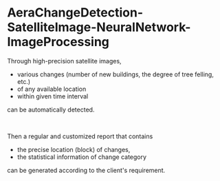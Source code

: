 # AeraChangeDetection-SatelliteImage-NeuralNetwork-ImageProcessing
 Through high-precision satellite images, 
  - various changes (number of new buildings, the degree of tree felling, etc.) 
  - of any available location 
  - within given time interval
  
 can be automatically detected.
 
 <br>
 
 Then a regular and customized report that contains
  - the precise location (block) of changes,
  - the statistical information of change category
  
 can be generated according to the client's requirement.


